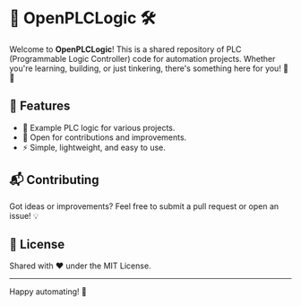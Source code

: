 # 🚀 OpenPLCLogic 🛠️

Welcome to **OpenPLCLogic**! This is a shared repository of PLC (Programmable Logic Controller) code for automation projects. Whether you're learning, building, or just tinkering, there's something here for you! 🤖✨

## 🌟 Features

- 📝 Example PLC logic for various projects.
- 🤝 Open for contributions and improvements.
- ⚡ Simple, lightweight, and easy to use.


## 📬 Contributing

Got ideas or improvements? Feel free to submit a pull request or open an issue! 💡

## 📜 License

Shared with ❤️ under the MIT License.

---
Happy automating! 🎉
